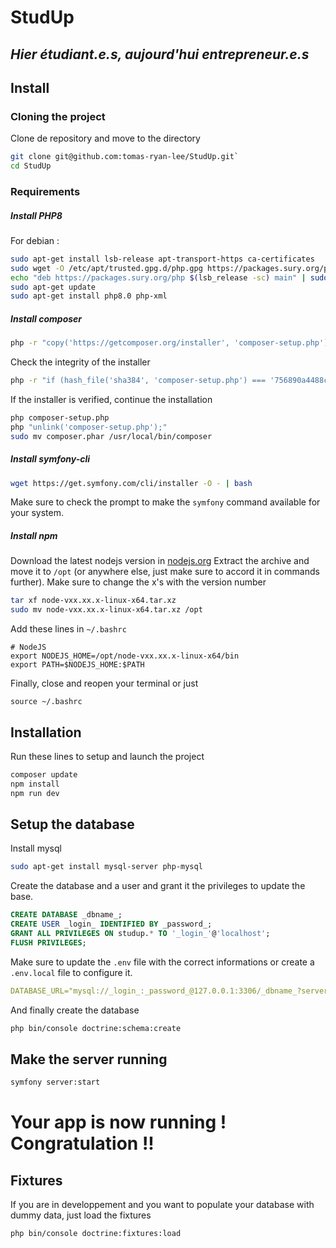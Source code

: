 # StudUp
## _Hier étudiant.e.s, aujourd'hui entrepreneur.e.s_


## Install

### Cloning the project

Clone de repository and move to the directory
```sh
git clone git@github.com:tomas-ryan-lee/StudUp.git`
cd StudUp
```

### Requirements

##### Install PHP8
For debian :
```sh
sudo apt-get install lsb-release apt-transport-https ca-certificates
sudo wget -O /etc/apt/trusted.gpg.d/php.gpg https://packages.sury.org/php/apt.gpg
echo "deb https://packages.sury.org/php $(lsb_release -sc) main" | sudo tree /etc/apt/sources.list.d/php.list
sudo apt-get update
sudo apt-get install php8.0 php-xml
```
##### Install composer

```sh
php -r "copy('https://getcomposer.org/installer', 'composer-setup.php');"
```
Check the integrity of the installer
```sh
php -r "if (hash_file('sha384', 'composer-setup.php') === '756890a4488ce9024fc62c56153228907f1545c228516cbf63f885e036d37e9a59d27d63f46af1d4d07ee0f76181c7d3') { echo 'Installer verified'; } else { echo 'Installer corrupt'; unlink('composer-setup.php'); } echo PHP_EOL;"
```
If the installer is verified, continue the installation
```sh
php composer-setup.php
php "unlink('composer-setup.php');"
sudo mv composer.phar /usr/local/bin/composer
```
##### Install symfony-cli
```sh
wget https://get.symfony.com/cli/installer -O - | bash
```
Make sure to check the prompt to make the `symfony` command available for your system.

##### Install npm
Download the latest nodejs version in [nodejs.org](https://nodejs.org/en)
Extract the archive and move it to `/opt` (or anywhere else, just make sure to accord it in commands further).
Make sure to change the x's with the version number
```sh
tar xf node-vxx.xx.x-linux-x64.tar.xz
sudo mv node-vxx.xx.x-linux-x64.tar.xz /opt
```
Add these lines in `~/.bashrc`
```
# NodeJS
export NODEJS_HOME=/opt/node-vxx.xx.x-linux-x64/bin
export PATH=$NODEJS_HOME:$PATH
```
Finally, close and reopen your terminal or just
```
source ~/.bashrc
```

## Installation

Run these lines to setup and launch the project
```sh
composer update
npm install
npm run dev
```

## Setup the database

Install mysql
```sh
sudo apt-get install mysql-server php-mysql
```

Create the database and a user and grant it the privileges to update the base.

```sql
CREATE DATABASE _dbname_;
CREATE USER _login_ IDENTIFIED BY _password_;
GRANT ALL PRIVILEGES ON studup.* TO '_login_'@'localhost';
FLUSH PRIVILEGES;
```

Make sure to update the `.env` file with the correct informations or create a `.env.local` file to configure it.

```yaml
DATABASE_URL="mysql://_login_:_password_@127.0.0.1:3306/_dbname_?serverVersion=5.7"
```

And finally create the database

```sh
php bin/console doctrine:schema:create
```

## Make the server running

```sh
symfony server:start
```

# Your app is now running ! Congratulation !!
 

## Fixtures

If you are in developpement and you want to populate your database with dummy data, just load the fixtures
```sh
php bin/console doctrine:fixtures:load
```
